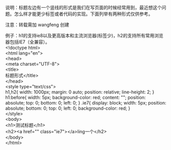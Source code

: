 ﻿说明：标题左边有一个竖线的形式是我们在写页面的时候经常用到，最近想这个问题。怎么样才能更少标签或者代码的实现。下面列举有两种形式仅供参考。

注意：转载需加 wangfeng 创建

例子：h1的支持ie8以及更高版本和主流浏览器(标签少)，h2的支持所有常用浏览器包括IE7（全兼容）。<br/>
&lt;!doctype html&gt;<br/>
&lt;html lang="en"&gt;<br/>
&lt;head&gt;<br/>
  &lt;meta charset="UTF-8"&gt;<br/>
  &lt;title&gt;<br/>标题形式&lt;/title&gt;<br/>
&lt;/head&gt;<br/>
&lt;style type="text/css"&gt;<br/>
  h1,h2{
    width: 1000px;
    margin: 0 auto;
    position: relative;
    line-height: 2;
  }
  h1:before{
    width: 5px;
    background-color: red;
    content: "";
    position: absolute;
    top: 0;
    bottom: 0;
    left: 0;
  }
  .ie7{
    display: block;
    width: 5px;
    position: absolute;
    bottom: 0;
    top: 0;
    left: 0;
    background-color: red;
  }<br/>
&lt;/style&gt;<br/>
&lt;body&gt;<br/>
  &lt;h1&gt;测试标题&lt;/h1&gt;<br/>
  &lt;h2&gt;&lt;a href="" class="ie7"&gt;&lt;/a&gt;ling一个&lt;/h2&gt;<br/>
&lt;/body&gt;<br/>
&lt;/html&gt;<br/>